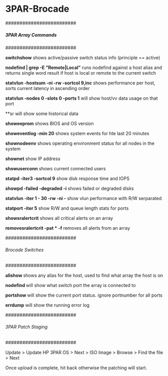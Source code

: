 # 3PAR-Brocade


#########################
##### 3PAR Array Commands #####
#########################

**switchshow** shows active/passive switch status info (principle == active)

**nodefind <alias> | grep -E "Remote|Local"** runs nodefind against a host alias and returns single word result if host is local or remote to the current switch

**statvlun -hostsum -ni -rw -sortcol 9,inc**  shows performance per host, sorts current latency in ascending order

**statvlun -nodes 0 -slots 0 -ports 1** will show host/vv data usage on that port

**sr<cmd> will show some historical data

**showeeprom** shows BIOS and OS version

**showeventlog -min 20** shows system events for hte last 20 minutes

**shownodeenv** shows operating environment status for all nodes in the system

**shownet** show IP address

**showuserconn** shows current connected users

**statpd -iter3 -sortcol 9** show disk response time and IOPS

**showpd -failed -degraded -i** shows failed or degraded disks

**statvlun -iter 1 - 30 -rw -ni -<hostname>** show vlun performance with R/W serparated

**statport -iter 5** show R/W and queue length stats for ports

**showsralertcrit** shows all critical alerts on an array

**removesralertcrit -pat * -f** removes all alerts from an array

#########################
###### Brocade    Switches ######
#########################

**alishow <hostname>** shows any alias for the host, used to find what array the host is on

**nodefind <arrayportwwn>** will show what switch port the array is connected to

**portshow <port>** will show the current port status. ignore portnumber for all ports

**errdump** will show the running error log

#########################
###### 3PAR Patch Staging ######
#########################

Update > Update HP 3PAR OS > Next > ISO Image > Browse > Find the file > Next

Once upload is complete, hit back otherwise the patching will start.
